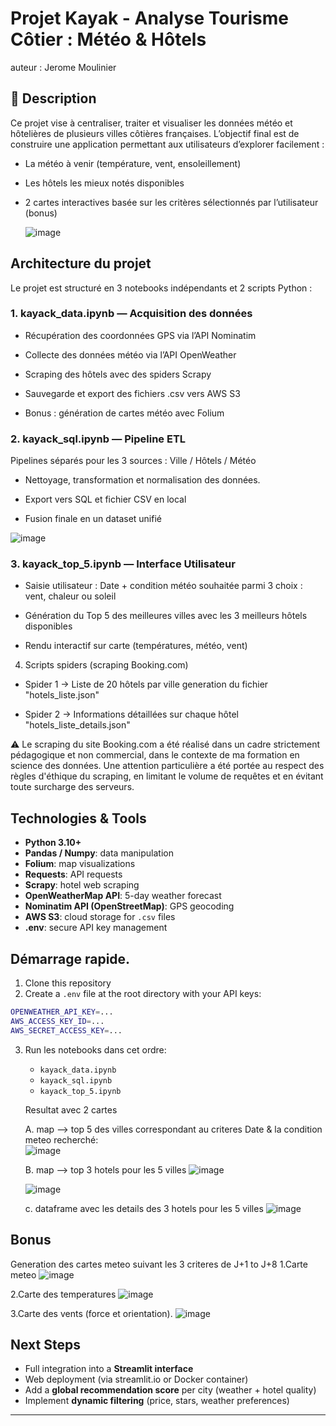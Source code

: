 # Projet Kayak - Analyse Tourisme Côtier : Météo & Hôtels

auteur : Jerome Moulinier 

## 📄 Description

Ce projet vise à centraliser, traiter et visualiser les données météo et hôtelières de plusieurs villes côtières françaises. 
L’objectif final est de construire une application permettant aux utilisateurs d’explorer facilement :

- La météo à venir (température, vent, ensoleillement)
    
- Les hôtels les mieux notés disponibles
    
- 2 cartes interactives basée sur les critères sélectionnés par l’utilisateur (bonus)

  ![image](https://github.com/user-attachments/assets/8b1afdd4-c743-4aa2-80ec-2f5f9ea1ba75)


## Architecture du projet

Le projet est structuré en 3 notebooks indépendants et 2 scripts Python :

### 1. kayack_data.ipynb — Acquisition des données
   
- Récupération des coordonnées GPS via l’API Nominatim

- Collecte des données météo via l’API OpenWeather

- Scraping des hôtels avec des spiders Scrapy

- Sauvegarde et export des fichiers .csv vers AWS S3

- Bonus : génération de cartes météo avec Folium

### 2. kayack_sql.ipynb — Pipeline ETL

  Pipelines séparés pour les 3 sources : Ville / Hôtels / Météo

- Nettoyage, transformation et normalisation des données.

- Export vers SQL et fichier CSV en local

- Fusion finale en un dataset unifié

![image](https://github.com/user-attachments/assets/2f07e7f5-6998-4b0f-a160-045e5392d78d)

### 3. kayack_top_5.ipynb — Interface Utilisateur
   
- Saisie utilisateur : Date + condition météo souhaitée parmi 3 choix : vent, chaleur ou soleil

- Génération du Top 5 des meilleures villes avec les 3 meilleurs hôtels disponibles

- Rendu interactif sur carte (températures, météo, vent)

4. Scripts spiders (scraping Booking.com)
   
- Spider 1 → Liste de 20 hôtels par ville generation du fichier "hotels_liste.json"

- Spider 2 → Informations détaillées sur chaque hôtel "hotels_liste_details.json"

⚠️ Le scraping du site Booking.com a été réalisé dans un cadre strictement pédagogique et non commercial, dans le contexte de ma formation en science des données. Une attention particulière a été portée au respect des règles d'éthique du scraping, en limitant le volume de requêtes et en évitant toute surcharge des serveurs.

## Technologies & Tools

- **Python 3.10+**
- **Pandas / Numpy**: data manipulation
- **Folium**: map visualizations
- **Requests**: API requests
- **Scrapy**: hotel web scraping
- **OpenWeatherMap API**: 5-day weather forecast
- **Nominatim API (OpenStreetMap)**: GPS geocoding
- **AWS S3**: cloud storage for `.csv` files
- **.env**: secure API key management

## Démarrage rapide.

1. Clone this repository
2. Create a `.env` file at the root directory with your API keys:

```bash
OPENWEATHER_API_KEY=...
AWS_ACCESS_KEY_ID=...
AWS_SECRET_ACCESS_KEY=...
```

3. Run les notebooks dans cet ordre:
   - `kayack_data.ipynb`
   - `kayack_sql.ipynb`
   - `kayack_top_5.ipynb`

   Resultat avec 2 cartes
   
    A. map -->  top 5 des villes correspondant au criteres Date & la condition meteo recherché:   
    ![image](https://github.com/user-attachments/assets/c7102867-83c7-42f8-94a8-561ac128f033)

    B. map --> top 3 hotels pour les 5 villes
   ![image](https://github.com/user-attachments/assets/fce335ad-8a3b-4d7a-a69a-dabc041df799)
   
   ![image](https://github.com/user-attachments/assets/39352737-2fe4-4319-9235-48a281923efc)

    c. dataframe avec les details des 3 hotels pour les 5 villes 
    ![image](https://github.com/user-attachments/assets/de2ebfaa-0b60-4e68-8e39-9c731bf56168)



## Bonus 
Generation des cartes meteo suivant les 3 criteres de J+1 to J+8
1.Carte meteo
![image](https://github.com/user-attachments/assets/2ad7cde2-6d08-4772-99fe-1539b370e2c7)

2.Carte des temperatures
![image](https://github.com/user-attachments/assets/7c9b4099-1d74-46bd-b5ef-8950482cc283)

3.Carte des vents (force et orientation).
![image](https://github.com/user-attachments/assets/59036176-dd1f-4560-ba17-19edfe919a33)


## Next Steps

- Full integration into a **Streamlit interface**
- Web deployment (via streamlit.io or Docker container)
- Add a **global recommendation score** per city (weather + hotel quality)
- Implement **dynamic filtering** (price, stars, weather preferences)

---

